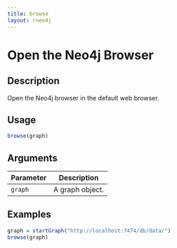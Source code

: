 ```yaml
---
title: browse
layout: rneo4j
---
```


# Open the Neo4j Browser

## Description

Open the Neo4j browser in the default web browser.

## Usage

```r
browse(graph)
```

## Arguments

| Parameter | Description | 
| --------- | ----------- |
| `graph`   | A graph object. |

## Examples

```r
graph = startGraph("http://localhost:7474/db/data/")
browse(graph)
```